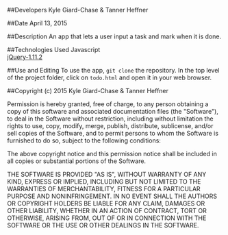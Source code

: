 ##Developers
Kyle Giard-Chase & Tanner Heffner

##Date
April 13, 2015

##Description
An app that lets a user input a task and mark when it is done.

##Technologies Used
Javascript <br>
<a href='https://jquery.com/download/'>jQuery-1.11.2</a> <br>

##Use and Editing
To use the app, `git clone` the repository. In the top level of the project folder, click on `todo.html` and open it in your web browser.

##Copyright (c) 2015 Kyle Giard-Chase & Tanner Heffner

Permission is hereby granted, free of charge, to any person obtaining a copy
of this software and associated documentation files (the "Software"), to deal
in the Software without restriction, including without limitation the rights
to use, copy, modify, merge, publish, distribute, sublicense, and/or sell
copies of the Software, and to permit persons to whom the Software is
furnished to do so, subject to the following conditions:

The above copyright notice and this permission notice shall be included in
all copies or substantial portions of the Software.

THE SOFTWARE IS PROVIDED "AS IS", WITHOUT WARRANTY OF ANY KIND, EXPRESS OR
IMPLIED, INCLUDING BUT NOT LIMITED TO THE WARRANTIES OF MERCHANTABILITY,
FITNESS FOR A PARTICULAR PURPOSE AND NONINFRINGEMENT. IN NO EVENT SHALL THE
AUTHORS OR COPYRIGHT HOLDERS BE LIABLE FOR ANY CLAIM, DAMAGES OR OTHER
LIABILITY, WHETHER IN AN ACTION OF CONTRACT, TORT OR OTHERWISE, ARISING FROM,
OUT OF OR IN CONNECTION WITH THE SOFTWARE OR THE USE OR OTHER DEALINGS IN
THE SOFTWARE.
